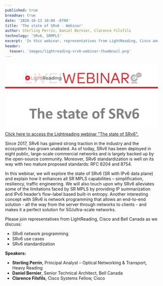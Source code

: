 ```yaml
---
published: true
breadnav: true
date: '2020-10-13 10:00 -0700'
title: 'The state of SRv6 - Webinar'
author: Sterling Perrin, Daniel Bernier, Clarence Filsfils
technology: 'SRv6, SRMPLS'
excerpt: 'In this webinar, representatives from LightReading, Cisco and Bell Canada explore the state of SRv6 (SR with IPv6 data plane) and explain how it enhances all SR MPLS capabilities – simplification, resiliency, traffic engineering.'
header:
  teaser: 'images/lightreading-srv6-webinar-thumbnail.png'
---    
```


[<img src="images/lightreading-srv6-webinar.png"/>](https://www.lightreading.com/webinar.asp?webinar_id=1709)

[Click here to access the Lightreading webinar "The state of SRv6".](https://www.lightreading.com/webinar.asp?webinar_id=1709)

Since 2017, SRv6 has gained strong traction in the industry and the ecosystem has grown unabated. As of today, SRv6 has been deployed in eight public, large-scale commercial networks and is largely backed up by the open-source community. Moreover, SRv6 standardization is well on its way with two mature proposed standards: RFC 8204 and 8754.

In this webinar, we will explore the state of SRv6 (SR with IPv6 data plane) and explain how it enhances all SR MPLS capabilities – simplification, resiliency, traffic engineering. We will also touch upon why SRv6 alleviates some of the limitations faced by SR MPLS by providing IP summarization and IPv6 header’s flow-label based built-in entropy. Another interesting concept with SRv6 is network programming that allows an end-to-end solution - all the way from the server through networks to clients - and makes it a perfect solution for 5G/ultra-scale networks.

Please join representatives from LightReading, Cisco and Bell Canada as we discuss:

* SRv6 network programming
* SRv6 use cases
* SRv6 standardization

**Speakers:**

* **Sterling Perrin**, Principal Analyst – Optical Networking & Transport, Heavy Reading
* **Daniel Bernier**, Senior Technical Architect, Bell Canada
* **Clarence Filsfils**, Cisco Systems Fellow, Cisco

